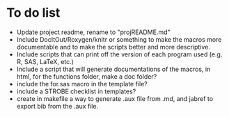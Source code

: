 # To do list #

* Update project readme, rename to "projREADME.md"
* Include DocItOut/Roxygen/knitr or something to make the macros more
  documentable and to make the scripts better and more descriptive.
* Include scripts that can print off the version of each program used
  (e.g. R, SAS, LaTeX, etc.)
* Include a script that will generate documentations of the macros, in
  html, for the functions folder, make a doc folder?
* include the for.sas macro in the template file? 
* include a STROBE checklist in templates?
* create in makefile a way to generate .aux file from .md, and jabref
  to export bib from the .aux file.
